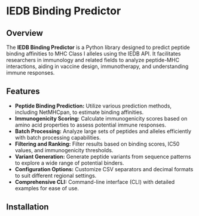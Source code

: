 # IEDB Binding Predictor

## Overview

The **IEDB Binding Predictor** is a Python library designed to predict peptide binding affinities to MHC Class I alleles using the IEDB API. It facilitates researchers in immunology and related fields to analyze peptide-MHC interactions, aiding in vaccine design, immunotherapy, and understanding immune responses.

## Features

- **Peptide Binding Prediction:** Utilize various prediction methods, including NetMHCpan, to estimate binding affinities.
- **Immunogenicity Scoring:** Calculate immunogenicity scores based on amino acid properties to assess potential immune responses.
- **Batch Processing:** Analyze large sets of peptides and alleles efficiently with batch processing capabilities.
- **Filtering and Ranking:** Filter results based on binding scores, IC50 values, and immunogenicity thresholds.
- **Variant Generation:** Generate peptide variants from sequence patterns to explore a wide range of potential binders.
- **Configuration Options:** Customize CSV separators and decimal formats to suit different regional settings.
- **Comprehensive CLI:** Command-line interface (CLI) with detailed examples for ease of use.

## Installation

